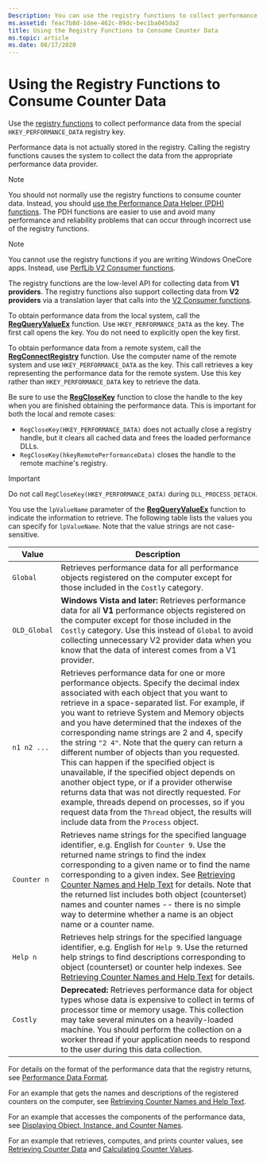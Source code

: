 ```yaml
---
Description: You can use the registry functions to collect performance data.
ms.assetid: feac7b8d-1dee-462c-89dc-bec1ba045da2
title: Using the Registry Functions to Consume Counter Data
ms.topic: article
ms.date: 08/17/2020
---
```


# Using the Registry Functions to Consume Counter Data

Use the [registry functions](/windows/desktop/SysInfo/registry-functions) to collect performance data from the special `HKEY_PERFORMANCE_DATA` registry key.

Performance data is not actually stored in the registry. Calling the registry functions causes the system to collect the data from the appropriate performance data provider.

> [!Note]
> You should not normally use the registry functions to consume counter data. Instead, you should [use the Performance Data Helper (PDH) functions](using-the-pdh-functions-to-consume-counter-data.md). The PDH functions are easier to use and avoid many performance and reliability problems that can occur through incorrect use of the registry functions.

> [!Note]
> You cannot use the registry functions if you are writing Windows OneCore apps. Instead, use [PerfLib V2 Consumer functions](using-the-perflib-functions-to-consume-counter-data.md).

The registry functions are the low-level API for collecting data from **V1 providers**. The registry functions also support collecting data from **V2 providers** via a translation layer that calls into the [V2 Consumer functions](using-the-perflib-functions-to-consume-counter-data.md).

To obtain performance data from the local system, call the [**RegQueryValueEx**](/windows/win32/api/winreg/nf-winreg-regqueryvalueexw) function. Use `HKEY_PERFORMANCE_DATA` as the key. The first call opens the key. You do not need to explicitly open the key first.

To obtain performance data from a remote system, call the [**RegConnectRegistry**](/windows/desktop/api/winreg/nf-winreg-regconnectregistryw) function. Use the computer name of the remote system and use `HKEY_PERFORMANCE_DATA` as the key. This call retrieves a key representing the performance data for the remote system. Use this key rather than `HKEY_PERFORMANCE_DATA` key to retrieve the data.

Be sure to use the [**RegCloseKey**](/windows/desktop/api/winreg/nf-winreg-regclosekey) function to close the handle to the key when you are finished obtaining the performance data. This is important for both the local and remote cases:

- `RegCloseKey(HKEY_PERFORMANCE_DATA)` does not actually close a registry handle, but it clears all cached data and frees the loaded performance DLLs.
- `RegCloseKey(hkeyRemotePerformanceData)` closes the handle to the remote machine's registry.

> [!IMPORTANT]
> Do not call `RegCloseKey(HKEY_PERFORMANCE_DATA)` during `DLL_PROCESS_DETACH`.

You use the `lpValueName` parameter of the [**RegQueryValueEx**](/windows/desktop/api/winreg/nf-winreg-regqueryvalueexa) function to indicate the information to retrieve. The following table lists the values you can specify for `lpValueName`. Note that the value strings are not case-sensitive.

|Value|Description
|-----|-----------
|`Global`| Retrieves performance data for all performance objects registered on the computer except for those included in the `Costly` category.
|`OLD_Global`| **Windows Vista and later:** Retrieves performance data for all **V1** performance objects registered on the computer except for those included in the `Costly` category. Use this instead of `Global` to avoid collecting unnecessary V2 provider data when you know that the data of interest comes from a V1 provider.
|`n1 n2 ...`| Retrieves performance data for one or more performance objects. Specify the decimal index associated with each object that you want to retrieve in a space-separated list. For example, if you want to retrieve System and Memory objects and you have determined that the indexes of the corresponding name strings are 2 and 4, specify the string `"2 4"`. Note that the query can return a different number of objects than you requested. This can happen if the specified object is unavailable, if the specified object depends on another object type, or if a provider otherwise returns data that was not directly requested. For example, threads depend on processes, so if you request data from the `Thread` object, the results will include data from the `Process` object.
|`Counter n`| Retrieves name strings for the specified language identifier, e.g. English for `Counter 9`. Use the returned name strings to find the index corresponding to a given name or to find the name corresponding to a given index. See [Retrieving Counter Names and Help Text](retrieving-counter-names-and-help-text.md) for details. Note that the returned list includes both object (counterset) names and counter names -- there is no simple way to determine whether a name is an object name or a counter name.
|`Help n`| Retrieves help strings for the specified language identifier, e.g. English for `Help 9`. Use the returned help strings to find descriptions corresponding to object (counterset) or counter help indexes. See [Retrieving Counter Names and Help Text](retrieving-counter-names-and-help-text.md) for details.
|`Costly`| **Deprecated:** Retrieves performance data for object types whose data is expensive to collect in terms of processor time or memory usage. This collection may take several minutes on a heavily-loaded machine. You should perform the collection on a worker thread if your application needs to respond to the user during this data collection.

For details on the format of the performance data that the registry returns, see [Performance Data Format](performance-data-format.md).

For an example that gets the names and descriptions of the registered counters on the computer, see [Retrieving Counter Names and Help Text](retrieving-counter-names-and-help-text.md).

For an example that accesses the components of the performance data, see [Displaying Object, Instance, and Counter Names](displaying-object-instance-and-counter-names.md).

For an example that retrieves, computes, and prints counter values, see [Retrieving Counter Data](retrieving-counter-data.md) and [Calculating Counter Values](calculating-counter-values.md).
